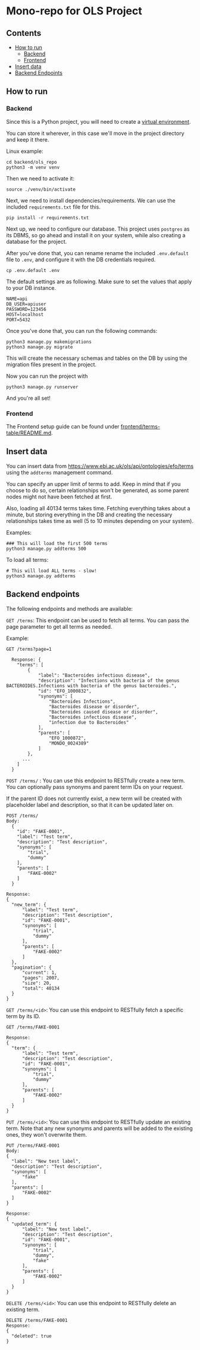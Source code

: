 # Mono-repo for OLS Project

## Contents

- [How to run](#how-to-run)
  - [Backend](#backend)
  - [Frontend](#frontend)
- [Insert data](#insert-data)
- [Backend Endpoints](#backend-endpoints)

## How to run

### Backend

Since this is a Python project, you will need to create a [virtual environment](https://docs.python.org/3/library/venv.html).

You can store it wherever, in this case we'll move in the project directory and keep it there.

Linux example:

```
cd backend/ols_repo
python3 -m venv venv
```

Then we need to activate it:

```
source ./venv/bin/activate
```

Next, we need to install dependencies/requirements. We can use the included `requirements.txt` file for this.

```
pip install -r requirements.txt
```

Next up, we need to configure our database. This project uses `postgres` as its DBMS, so go ahead and install it on your system, while also creating a database for the project.

After you've done that, you can rename rename the included `.env.default` file to `.env`, and configure it with the DB credentials required.

```
cp .env.default .env
```

The default settings are as following. Make sure to set the values that apply to your DB instance.

```
NAME=api
DB_USER=apiuser
PASSWORD=123456
HOST=localhost
PORT=5432
```

Once you've done that, you can run the following commands:

```
python3 manage.py makemigrations
python3 manage.py migrate
```

This will create the necessary schemas and tables on the DB by using the migration files present in the project.

Now you can run the project with

```
python3 manage.py runserver
```

And you're all set!

### Frontend

The Frontend setup guide can be found under [frontend/terms-table/README.md](frontend/terms-table/README.md).

## Insert data

You can insert data from https://www.ebi.ac.uk/ols/api/ontologies/efo/terms using the `addterms` management command.

You can specify an upper limit of terms to add. Keep in mind that if you choose to do so, certain relationships won't be generated, as some parent nodes might not have been fetched at first. 

Also, loading all 40134 terms takes time. Fetching everything takes about a minute, but storing everything in the DB and creating the necessary relationships takes time as well (5 to 10 minutes depending on your system).

Examples:

```
### This will load the first 500 terms
python3 manage.py addterms 500
```

To load all terms:

```
# This will load ALL terms - slow!
python3 manage.py addterms
```

## Backend endpoints

The following endpoints and methods are available:

`GET /terms`: This endpoint can be used to fetch all terms. You can pass the page parameter to get all terms as needed.

Example:

```
GET /terms?page=1

  Response: {
    "terms": [
        {
            "label": "Bacteroides infectious disease",
            "description": "Infections with bacteria of the genus BACTEROIDES.Infections with bacteria of the genus bacteroides.",
            "id": "EFO_1000832",
            "synonyms": [
                "Bacteroides Infections",
                "Bacteroides disease or disorder",
                "Bacteroides caused disease or disorder",
                "Bacteroides infectious disease",
                "infection due to Bacteroides"
            ],
            "parents": [
                "EFO_1000872",
                "MONDO_0024389"
            ]
        },
      ...
    ]
  }

```

`POST /terms/` : You can use this endpoint to RESTfully create a new term. You can optionally pass synonyms and parent term IDs on your request.

If the parent ID does not currently exist, a new term will be created with placeholder label and description, so that it can be updated later on.

```
POST /terms/
Body:
  {
    "id": "FAKE-0001",
    "label": "Test term",
    "description": "Test description",
    "synonyms": [
        "trial",
        "dummy"
    ],
    "parents": [
        "FAKE-0002"
    ]
  }

Response:
{
  "new_term": {
      "label": "Test term",
      "description": "Test description",
      "id": "FAKE-0001",
      "synonyms": [
          "trial",
          "dummy"
      ],
      "parents": [
          "FAKE-0002"
      ]
  },
  "pagination": {
      "current": 1,
      "pages": 2007,
      "size": 20,
      "total": 40134
  }
}
```

`GET /terms/<id>`: You can use this endpoint to RESTfully fetch a specific term by its ID.

```
GET /terms/FAKE-0001

Response:
{
  "term": {
      "label": "Test term",
      "description": "Test description",
      "id": "FAKE-0001",
      "synonyms": [
          "trial",
          "dummy"
      ],
      "parents": [
          "FAKE-0002"
      ]
  }
}
```

`PUT /terms/<id>`: You can use this endpoint to RESTfully update an existing term. Note that any new synonyms and parents will be added to the existing ones, they won't overwrite them.

```
PUT /terms/FAKE-0001
Body:
{
  "label": "New test label",
  "description": "Test description",
  "synonyms": [
      "fake"
  ],
  "parents": [
      "FAKE-0002"
  ]
}

Response:
{
  "updated_term": {
      "label": "New test label",
      "description": "Test description",
      "id": "FAKE-0001",
      "synonyms": [
          "trial",
          "dummy",
          "fake"
      ],
      "parents": [
          "FAKE-0002"
      ]
  }
}
```

`DELETE /terms/<id>`: You can use this endpoint to RESTfully delete an existing term.

```
DELETE /terms/FAKE-0001
Response:
{
  "deleted": true
}
```
